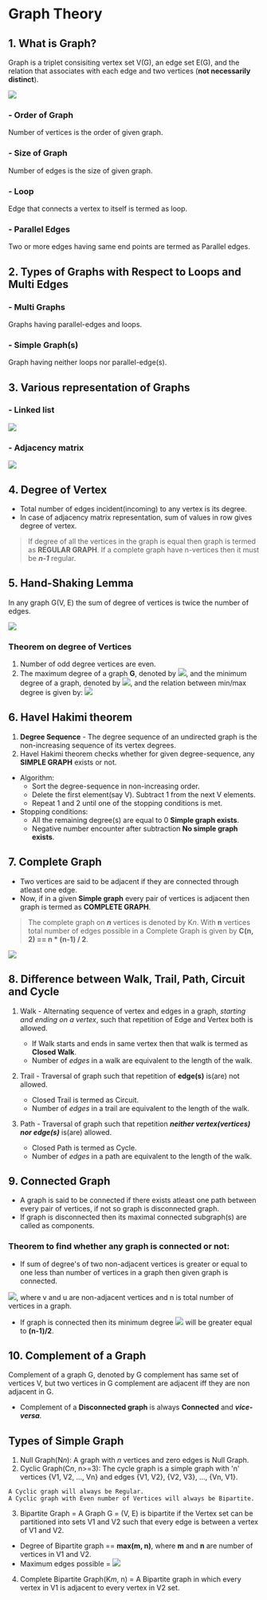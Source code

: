 # Graph Theory
## 1. What is Graph?
Graph is a triplet consisiting vertex set V(G), an edge set E(G), and the relation that associates with each edge and two vertices (**not necessarily distinct**).

![](/Images/simple_graph.png)

### - Order of Graph
Number of vertices is the order of given graph.

### - Size of Graph
Number of edges is the size of given graph.

### - Loop
  Edge that connects a vertex to itself is termed as loop.

### - Parallel Edges
  Two or more edges having same end points are termed as Parallel edges.

## 2. Types of Graphs with Respect to Loops and Multi Edges

### - Multi Graphs
  Graphs having parallel-edges and loops.

### - Simple Graph(s)
  Graph having neither loops nor parallel-edge(s).

## 3. Various representation of Graphs
### - Linked list
![](/Images/linked_list_graph.png)
### - Adjacency matrix
![](/Images/adjacency_matrix.png)

## 4. Degree of Vertex
- Total number of edges incident(incoming) to any vertex is its degree.
- In case of adjacency matrix representation, sum of values in row gives degree of vertex.

> If degree of all the vertices in the graph is equal then graph is termed as **REGULAR GRAPH**.
> If a complete graph have n-vertices then it must be ***n-1*** regular.

## 5. Hand-Shaking Lemma
   In any graph G(V, E) the sum of degree of vertices is twice the number of edges.
   
![](/Images/degree_sum_formula.png)

### Theorem on degree of Vertices
1. Number of odd degree vertices are even.
2. The maximum degree of a graph **G**, denoted by ![](/Images/maximum_degree.png), and the minimum degree of a graph, denoted by ![](/Images/minimum_degree.png), and the relation between min/max degree is given by:
![](/Images/min_max_degree.png)

## 6. Havel Hakimi theorem
1. **Degree Sequence** - The degree sequence of an undirected graph is the non-increasing sequence of its vertex degrees.
2. Havel Hakimi theorem checks whether for given degree-sequence, any **SIMPLE GRAPH** exists or not.
- Algorithm:
  - Sort the degree-sequence in non-increasing order.
  - Delete the first element(say V). Subtract 1 from the next V elements.
  - Repeat 1 and 2 until one of the stopping conditions is met.
- Stopping conditions: 
  - All the remaining degree(s) are equal to 0 **Simple graph exists**.
  - Negative number encounter after subtraction **No simple graph exists**.

## 7. Complete Graph
- Two vertices are said to be adjacent if they are connected through atleast one edge.
- Now, if in a given **Simple graph** every pair of vertices is adjacent then graph is termed as **COMPLETE GRAPH**.

> The complete graph on ***n*** vertices is denoted by K*n*.
> With **n** vertices total number of edges possible in a Complete Graph is given by **C(n, 2) == n * (n-1) / 2**.

![](/Images/complete_graph.png)

## 8. Difference between Walk, Trail, Path, Circuit and Cycle
1. Walk - Alternating sequence of vertex and edges in a graph, *starting and ending on a vertex*, such that repetition of Edge and Vertex both is allowed.
   - If Walk starts and ends in same vertex then that walk is termed as **Closed Walk**.
   - Number of *edges* in a walk are equivalent to the length of the walk.
 
2. Trail - Traversal of graph such that repetition of **edge(s)** is(are) not allowed.
   - Closed Trail is termed as Circuit.
   - Number of *edges* in a trail are equivalent to the length of the walk.

3. Path - Traversal of graph such that repetition ***neither vertex(vertices) nor edge(s)*** is(are) allowed.
   - Closed Path is termed as Cycle.
   - Number of *edges* in a path are equivalent to the length of the walk.

## 9. Connected Graph
- A graph is said to be connected if there exists atleast one path between every pair of vertices, if not so graph is disconnected graph.
- If graph is disconnected then its maximal connected subgraph(s) are called as components.

### Theorem to find whether any graph is connected or not:
- If sum of degree's of two non-adjacent vertices is greater or equal to one less than number of vertices in a graph then given graph is connected. 

![](/Images/connected_gt.png), where v and u are non-adjacent vertices and n is total number of vertices in a graph.

- If graph is connected then its minimum degree ![](/Images/minimum_degree.png) will be greater equal to **(n-1)/2**.

## 10. Complement of a Graph
Complement of a graph G, denoted by G complement has same set of vertices V, but two vertices in G complement are adjacent iff they are non adjacent in G.
- Complement of a **Disconnected graph** is always **Connected** and ***vice-versa***.

## Types of Simple Graph
1. Null Graph(N*n*): A graph with *n* vertices and zero edges is Null Graph.
2. Cyclic Graph(C*n*, n>=3):  The cycle graph is a simple graph with 'n' vertices {V1, V2, ..., Vn} and edges {V1, V2}, {V2, V3}, ..., {Vn, V1}.
```
A Cyclic graph will always be Regular.
A Cyclic graph with Even number of Vertices will always be Bipartite.
```
3. Bipartite Graph = A Graph G = (V, E) is bipartite if the Vertex set can be partitioned into sets V1 and V2 such that every edge is between a vertex of V1 and V2.
  - Degree of Bipartite graph == **max(m, n)**, where **m** and **n** are number of vertices in V1 and V2.
  - Maximum edges possible = ![](/Images/max_edge_in_bg.png)
4. Complete Bipartite Graph(K*m*, n) = A Bipartite graph in which every vertex in V1 is adjacent to every vertex in V2 set.

  
  


